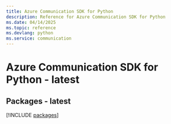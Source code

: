 ```yaml
---
title: Azure Communication SDK for Python
description: Reference for Azure Communication SDK for Python
ms.date: 04/14/2025
ms.topic: reference
ms.devlang: python
ms.service: communication
---
```

# Azure Communication SDK for Python - latest
## Packages - latest
[!INCLUDE [packages](communication-index.md)]